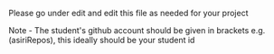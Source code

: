 Please go under edit and edit this file as needed for your project

Note - The student's github account should be given in brackets e.g. (asiriRepos), this ideally should be your student id 
